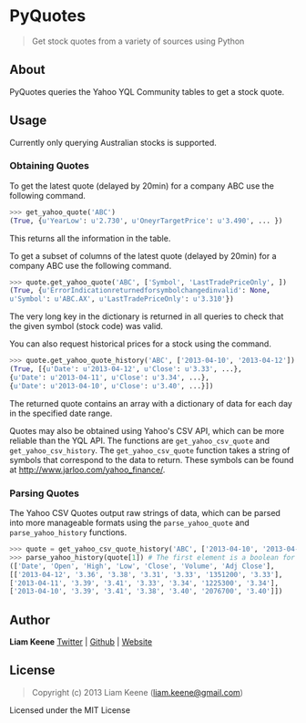 # PyQuotes
> Get stock quotes from a variety of sources using Python

## About
PyQuotes queries the Yahoo YQL Community tables to get a stock quote.

## Usage
Currently only querying Australian stocks is supported.

### Obtaining Quotes

To get the latest quote (delayed by 20min) for a company ABC use the following
command.
```python
>>> get_yahoo_quote('ABC')
(True, {u'YearLow': u'2.730', u'OneyrTargetPrice': u'3.490', ... })
```
This returns all the information in the table.

To get a subset of columns of the latest quote (delayed by 20min) for a company
ABC use the following command.
```python
>>> quote.get_yahoo_quote('ABC', ['Symbol', 'LastTradePriceOnly', ])
(True, {u'ErrorIndicationreturnedforsymbolchangedinvalid': None,
u'Symbol': u'ABC.AX', u'LastTradePriceOnly': u'3.310'})
```
The very long key in the dictionary is returned in all queries to check that the
given symbol (stock code) was valid.

You can also request historical prices for a stock using the command.
```python
>>> quote.get_yahoo_quote_history('ABC', ['2013-04-10', '2013-04-12'])
(True, [{u'Date': u'2013-04-12', u'Close': u'3.33', ...},
{u'Date': u'2013-04-11', u'Close': u'3.34', ...},
{u'Date': u'2013-04-10', u'Close': u'3.40', ...}])
```
The returned quote contains an array with a dictionary of data for each day in
the specified date range.

Quotes may also be obtained using Yahoo's CSV API, which can be more reliable
than the YQL API.  The functions are ```get_yahoo_csv_quote``` and
```get_yahoo_csv_history```.  The ```get_yahoo_csv_quote``` function takes a
string of symbols that correspond to the data to return.  These symbols can be
found at http://www.jarloo.com/yahoo_finance/.

### Parsing Quotes
The Yahoo CSV Quotes output raw strings of data, which can be parsed into more
manageable formats using the ```parse_yahoo_quote``` and ```parse_yahoo_history```
functions.

```python
>>> quote = get_yahoo_csv_quote_history('ABC', ['2013-04-10', '2013-04-12'])
>>> parse_yahoo_history(quote[1]) # The first element is a boolean for quote success
(['Date', 'Open', 'High', 'Low', 'Close', 'Volume', 'Adj Close'],
[['2013-04-12', '3.36', '3.38', '3.31', '3.33', '1351200', '3.33'],
['2013-04-11', '3.39', '3.41', '3.33', '3.34', '1225300', '3.34'],
['2013-04-10', '3.39', '3.41', '3.38', '3.40', '2076700', '3.40']])
```

## Author
**Liam Keene**
[Twitter](https://twitter.com/liam_keene) |
[Github](https://github.com/LiamKeene) | [Website](http://liamkeene.com)

## License
> Copyright (c) 2013 Liam Keene (liam.keene@gmail.com)

Licensed under the MIT License
